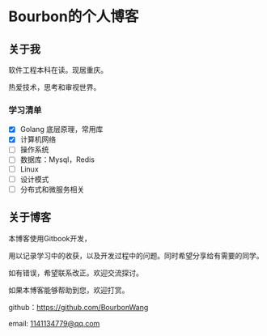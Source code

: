 # Bourbon的个人博客

## 关于我

软件工程本科在读。现居重庆。

热爱技术，思考和审视世界。

### 学习清单

- [x] Golang 底层原理，常用库
- [x] 计算机网络
- [ ] 操作系统
- [ ] 数据库：Mysql，Redis
- [ ] Linux
- [ ] 设计模式
- [ ] 分布式和微服务相关

## 关于博客

本博客使用Gitbook开发，

用以记录学习中的收获，以及开发过程中的问题。同时希望分享给有需要的同学。

如有错误，希望联系改正。欢迎交流探讨。

如果本博客能够帮助到您，欢迎打赏。

github：https://github.com/BourbonWang

email: 1141134779@qq.com

